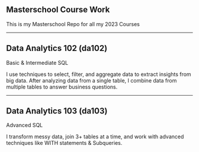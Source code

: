 ## Masterschool Course Work
This is my Masterschool Repo for all my 2023 Courses

---------------------------------------
Data Analytics 102 (da102)
---------------------------------------

Basic & Intermediate SQL

I use techniques to select, filter, and aggregate data to extract insights from big data. After analyzing data from a single table, I combine data from multiple tables to answer business questions.


--------------------------------------
Data Analytics 103 (da103)
--------------------------------------
Advanced SQL

I transform messy data, join 3+ tables at a time, and work with advanced techniques like WITH statements & Subqueries.
